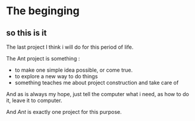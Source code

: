 The beginging 
===========

so this is it 
-------
The last project I think i will do for this period of life. 

The Ant project is something :

+ to make one simple idea possible, or come true.
+ to explore a new way to do things 
+ something teaches me about project construction and take care of 

And as is always my hope, just tell the computer what i need, as
how to do it, leave it to computer.

And *Ant* is exactly one project for this purpose. 


